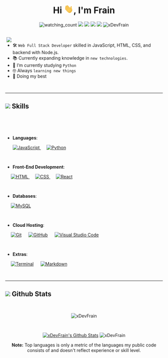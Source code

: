 <h1 align="center">Hi <img src="https://raw.githubusercontent.com/ABSphreak/ABSphreak/master/gifs/Hi.gif" width="30px">, I'm Frain </h1>

<p align="center"> 
<img src="https://komarev.com/ghpvc/?username=xDevFrain&color=blue" alt="watching_count" />
 <img src="https://img.shields.io/badge/Age-15-blue" />
  <img src="https://img.shields.io/badge/Focus-JavaScript-blue" />
  <img src="https://img.shields.io/badge/Lives-Egypt-blue" />
  <img src="https://img.shields.io/badge/Languages-English%20%26%20Arabic-blue" />
  <img src="https://img.shields.io/github/followers/xDevFrain?label=Followers" alt="xDevFrain" />
</p>

<br>

<img align="right" src="https://user-images.githubusercontent.com/63050133/156676671-d5b2e362-97d4-4404-9447-dd71ddfea82f.gif" width = 500px/>

- 🛠️ `Web Full Stack Developer` skilled in JavaScript, HTML, CSS, and backend with Node.js.
- 📚 Currently expanding knowledge in `new technologies`.
- 🌱 I’m currently studying `Python`
- :nerd_face: Always `learning new things`
- 🐼 Doing my best

<br>

<hr>

## <img src="https://media2.giphy.com/media/QssGEmpkyEOhBCb7e1/giphy.gif?cid=ecf05e47a0n3gi1bfqntqmob8g9aid1oyj2wr3ds3mg700bl&rid=giphy.gif" width ="25"><b> Skills</b>
<br>

<p align="left">
  &emsp;

- **Languages**:
    
  <a href="https://developer.mozilla.org/en-US/docs/Web/JavaScript" target="_blank"> 
     <img alt="JavaScript" src="https://img.shields.io/badge/JavaScript%20-%23F7DF1E.svg?logo=javascript&logoColor=black">
   </a>
  &emsp;
  <a href="https://www.python.org/">
    <img alt="Python" src="https://img.shields.io/badge/Python-3776AB?style=for-the-badge&logo=python&logoColor=white"/>
  </a>
</p>

<br>

- **Front-End Development**:

<p align="left"> 
  &emsp; 
  <a href="https://www.w3.org/html/" target="_blank"> 
   <img alt="HTML" src="https://img.shields.io/badge/HTML5%20-%23E34F26.svg?logo=html5&logoColor=white">
  </a>   
  &emsp;
  <a href="https://www.w3schools.com/css/" target="_blank">
    <img alt="CSS" src="https://img.shields.io/badge/CSS%20-%231572B6.svg?logo=css3&logoColor=white">
  </a> 
  &emsp;
  <a href="https://reactjs.org/" target="_blank">
    <img alt="React" src="https://img.shields.io/badge/React-61DAFB?style=for-the-badge&logo=react&logoColor=white"/>
  </a>
</p>

<br>

- **Databases**:

<p align="left">
  &emsp;
    <a href="https://www.mysql.com/"><img alt="MySQL" src="https://img.shields.io/badge/MongoDB-4EA94B?style=for-the-badge&logo=mongodb&logoColor=white"></a>
 </p>

<br>

- **Cloud Hosting**:
 
<p>
  &emsp;
    <a href="#"><img alt="Git" src="https://img.shields.io/badge/Git%20-%23F05033.svg?logo=git&logoColor=white"></a>
  &emsp;
    <a href="#"><img alt="GitHub" src="https://img.shields.io/badge/github-%23121011.svg?style=for-the-badge&logo=github&logoColor=white"></a>
  &emsp;
    <a href="#"><img alt="Visual Studio Code" src="https://img.shields.io/badge/Visual%20Studio%20Code-0078d7.svg?logo=visual-studio-code&logoColor=white"></a>
</p>

<br>

- **Extras**:

<p>
&emsp;
    <a href="#"><img alt="Terminal" src="https://img.shields.io/badge/Terminal-%23054020?style=for-the-badge&logo=gnu-bash&logoColor=white"></a>
  &emsp;
    <a href="#"><img alt="Markdown" src="https://img.shields.io/badge/markdown-%23000000.svg?style=for-the-badge&logo=markdown&logoColor=white"></a>
</p>

<br>

-----

## <img src="https://media.giphy.com/media/iY8CRBdQXODJSCERIr/giphy.gif" width="35"><b> Github Stats </b>
<br>
  
  <div align="center">

  <p align="center"><img src="https://github-readme-streak-stats.herokuapp.com/?user=xDevFrain&theme=tokyonight_duo" alt="xDevFrain" /></p>
  <br/>
  <p align="center">
    <a href="https://github.com/anuraghazra/github-readme-stats">
	    <img alt="xDevFrain's Github Stats" src="https://github-readme-stats.vercel.app/api?username=XdevFrain&show_icons=true&count_private=true&locale=en&theme=tokyonight&layout=compact" height="230px"/></a>
	  <img src="https://github-readme-stats.vercel.app/api/top-langs?username=XDevFrain&langs_count=10&show_icons=true&locale=en&theme=tokyonight" alt="xDevFrain" height="230px"/>
<br/>

  <b>Note:</b> Top languages is only a metric of the languages my public code consists of and doesn't reflect experience or skill level.
  </p>
